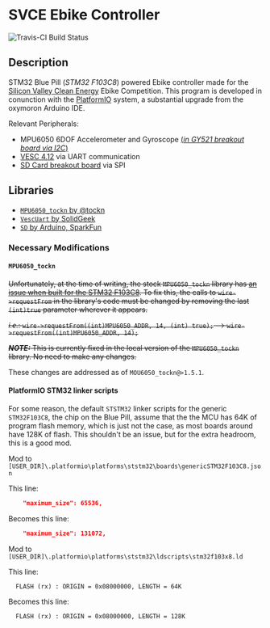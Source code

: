 # SVCE Ebike Controller

![Travis-CI Build Status](https://travis-ci.com/neilbalch/SVCE-Ebike-Controller.svg?branch=master)

## Description

STM32 Blue Pill (*STM32 F103C8*) powered Ebike controller made for the [Silicon Valley Clean Energy](https://www.svcleanenergy.org/) Ebike Competition. This program is developed in conunction with the [PlatformIO](https://platformio.org/) system, a substantial upgrade from the oxymoron Arduino IDE.

Relevant Peripherals:

- MPU6050 6DOF Accelerometer and Gyroscope [(*in GY521 breakout board via I2C*)](https://smile.amazon.com/HiLetgo-MPU-6050-Accelerometer-Gyroscope-Converter/dp/B00LP25V1A)
- [VESC 4.12](https://smile.amazon.com/HGLRC-FLIPSKY-SK8-ESC-Electric-Skateboard-EScooter/dp/B07GFB55NV) via UART communication
- [SD Card breakout board](https://smile.amazon.com/SenMod-Adapter-Reader-Module-Arduino/dp/B01JYNEX56) via SPI

## Libraries

- [`MPU6050_tockn` by @tockn](https://platformio.org/lib/show/2824/MPU6050_tockn)
- [`VescUart` by SolidGeek](https://platformio.org/lib/show/5830/VescUart)
- [`SD` by Arduino, SparkFun](https://platformio.org/lib/show/868/SD)

### Necessary Modifications

#### `MPU6050_tockn`

~~Unfortunately, at the time of writing, the stock `MPU6050_tockn` library has [an issue when built for the STM32 F103C8](https://community.platformio.org/t/stm32f1-compilation-erring-upon-calling-wire-library/6911/13). To fix this, the calls to `wire->requestFrom` in the library's code must be changed by removing the last `(int)true` parameter wherever it appears.~~

~~*i.e.*: `wire->requestFrom((int)MPU6050_ADDR, 14, (int) true);` --> `wire->requestFrom((int)MPU6050_ADDR, 14);`~~

~~***NOTE:*** This is currently fixed in the local version of the `MPU6050_tockn` library. No need to make any changes.~~

These changes are addressed as of `MOU6050_tockn@>1.5.1`.

#### PlatformIO STM32 linker scripts

For some reason, the default `STSTM32` linker scripts for the generic `STM32F103C8`, the chip on the Blue Pill, assume that the the MCU has 64K of program flash memory, which is just not the case, as most boards around have 128K of flash. This shouldn't be an issue, but for the extra headroom, this is a good mod.

Mod to `[USER_DIR]\.platformio\platforms\ststm32\boards\genericSTM32F103C8.json`

This line:

```json
    "maximum_size": 65536,
```

Becomes this line:

```json
    "maximum_size": 131072,
```

Mod to `[USER_DIR]\.platformio\platforms\ststm32\ldscripts\stm32f103x8.ld`

This line:

```
  FLASH (rx) : ORIGIN = 0x08000000, LENGTH = 64K
```

Becomes this line:

```
  FLASH (rx) : ORIGIN = 0x08000000, LENGTH = 128K
```
